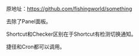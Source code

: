 原地址：https://github.com/fishingworld/something

去除了Panel面板。

Shortcut和Checker区别在于Shortcut有检测切换通知。

捷径和Cron都可以调用。

